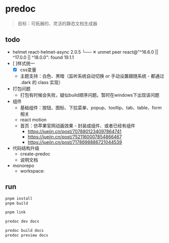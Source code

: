 # predoc
> 目标：可拓展的、灵活的静态文档生成器

## todo
- helmet
  react-helmet-async 2.0.5
  └── ✕ unmet peer react@"^16.6.0 || ^17.0.0 || ^18.0.0": found 19.1.1
- [ ]样式统一
  - [x] css变量
  - 主题支持：白色、黑暗（监听系统自动切换 or 手动设置跟随系统 - 都通过 .dark 的 class 实现）
- 打包问题
  - 打包有时候会失败，疑似build顺序问题。暂时在windows下出现该问题
- 组件
  - 基础组件：按钮、图标、下拉菜单、popup、tooltip、tab、table、form相关
  - react motion
  - 首页：仿苹果官网动画效果 - 封装成组件、或者已经有组件
    - https://juejin.cn/post/7078801234097864741
    - https://juejin.cn/post/7521160007854866467
    - https://juejin.cn/post/7178698886721044539
- 代码结构升级
  - create-predoc
  - 说明文档
- monorepo
  - workspace:

## run

```zsh
pnpm install
pnpm build

pnpm link

predoc dev docs

predoc build docs
predoc preview docs
```
